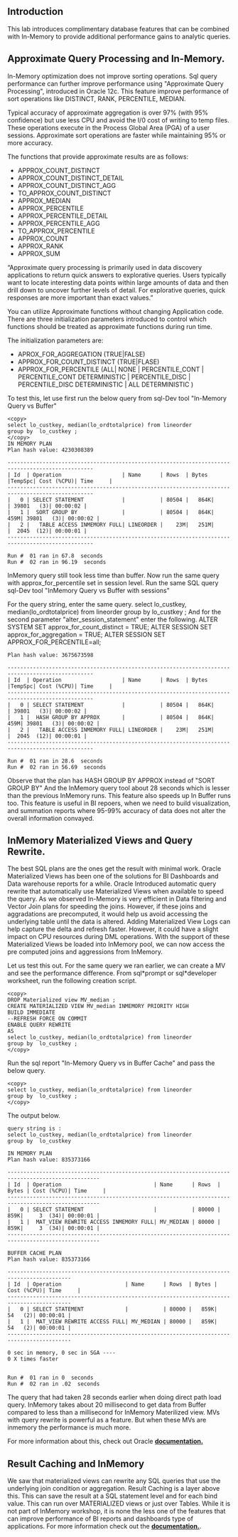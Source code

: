 ## Introduction
   This lab introduces complimentary database features that can be combined with In-Memory to provide additional performance gains to analytic queries.

## Approximate Query Processing and In-Memory.

In-Memory optimization does not improve sorting operations. Sql query performance can further improve performance using "Approximate Query Processing", introduced in Oracle 12c. This feature improve performance of sort operations like DISTINCT, RANK, PERCENTILE, MEDIAN.

Typical accuracy of approximate aggregation is over 97% (with 95% confidence) but use less CPU and avoid the I/0 cost of writing to temp files. These operations execute in the Process Global Area (PGA) of a user sessions. Approximate sort operations are faster while maintaining 95% or more accuracy.   

The functions that provide approximate results are as follows:
- APPROX\_COUNT\_DISTINCT
- APPROX\_COUNT\_DISTINCT_DETAIL
- APPROX\_COUNT\_DISTINCT_AGG
- TO\_APPROX\_COUNT\_DISTINCT
- APPROX\_MEDIAN
- APPROX\_PERCENTILE
- APPROX\_PERCENTILE\_DETAIL
- APPROX\_PERCENTILE\_AGG
- TO\_APPROX\_PERCENTILE
- APPROX\_COUNT
- APPROX\_RANK
- APPROX\_SUM

 “Approximate query processing is primarily used in data discovery applications to return quick answers to explorative queries. Users typically want to locate interesting data points within large amounts of data and then drill down to uncover further levels of detail. For explorative queries, quick responses are more important than exact values.”  

You can utilize Approximate functions without changing Application code. There are three initialization parameters introduced to control which functions should be treated as approximate functions during run time.

The initialization parameters are:
- APROX\_FOR\_AGGREGATION  (TRUE|FALSE)
- APPROX\_FOR\_COUNT_DISTINCT (TRUE|FLASE)
- APPROX\_FOR\_PERCENTILE (ALL| NONE | PERCENTILE_CONT | PERCENTILE_CONT DETERMINISTIC | PERCENTILE_DISC | PERCENTILE_DISC DETERMINISTIC | ALL DETERMINISTIC )

To test this, let use first run the below query from sql-Dev tool "In-Memory Query vs Buffer"
````
<copy>
select lo_custkey, median(lo_ordtotalprice) from lineorder
group by  lo_custkey ;
</copy>
IN MEMORY PLAN
Plan hash value: 4230308389

-------------------------------------------------------------------------------------------------
| Id  | Operation                   | Name      | Rows  | Bytes |TempSpc| Cost (%CPU)| Time     |
-------------------------------------------------------------------------------------------------
|   0 | SELECT STATEMENT            |           | 80504 |   864K|       | 39801   (3)| 00:00:02 |
|   1 |  SORT GROUP BY              |           | 80504 |   864K|   459M| 39801   (3)| 00:00:02 |
|   2 |   TABLE ACCESS INMEMORY FULL| LINEORDER |    23M|   251M|       |  2045  (12)| 00:00:01 |
-------------------------------------------------------------------------------------------------

Run #  01 ran in 67.8  seconds
Run #  02 ran in 96.19  seconds
````
InMemory query still took less time than buffer. Now run the same query with approx_for_percentile set in session level.
Run the same SQL query  sql-Dev tool "InMemory Query vs Buffer with sessions"

For the query string, enter the same query.
<copy>
select lo_custkey, median(lo_ordtotalprice) from lineorder
group by  lo_custkey ;
</copy>
And for the second parameter "alter_session_statement" enter the following.
<copy>
ALTER SYSTEM SET approx_for_count_distinct = TRUE;
ALTER SESSION SET approx_for_aggregation = TRUE;
ALTER SESSION SET APPROX_FOR_PERCENTILE=all;
</copy>
````
Plan hash value: 3675673598

-------------------------------------------------------------------------------------------------
| Id  | Operation                   | Name      | Rows  | Bytes |TempSpc| Cost (%CPU)| Time     |
-------------------------------------------------------------------------------------------------
|   0 | SELECT STATEMENT            |           | 80504 |   864K|       | 39801   (3)| 00:00:02 |
|   1 |  HASH GROUP BY APPROX       |           | 80504 |   864K|   459M| 39801   (3)| 00:00:02 |
|   2 |   TABLE ACCESS INMEMORY FULL| LINEORDER |    23M|   251M|       |  2045  (12)| 00:00:01 |
-------------------------------------------------------------------------------------------------

Run #  01 ran in 28.6  seconds
Run #  02 ran in 56.69  seconds
````
Observe that the plan has HASH GROUP BY APPROX instead of "SORT GROUP BY"
And the InMemory query tool about 28 seconds which is lesser than the previous InMemory runs.
This feature also speeds up In Buffer runs too. This feature is useful in BI repoers, when we need to build visualization, and summation reports where 95-99% accuracy of data does not alter the overall information convayed.   

## InMemory Materialized Views and Query Rewrite.

The best SQL plans are the ones get the result with minimal work. Oracle Materialized Views has been one of the solutions for BI Dashboards and Data warehouse reports for a while. Oracle Introduced automatic query rewrite that automatically use Materialized Views when available to speed the query.
As we observed In-Memory is very efficient in Data filtering and Vector Join plans for speeding the joins. However, if these joins and aggradations are precomputed, it would help us avoid accessing the underlying table until the data is altered. Adding Materialized View Logs can help capture the delta and refresh faster. However, it could have a slight impact on CPU resources during DML operations.
With the support of these Materialized Views be loaded into InMemory pool, we can now access the pre computed joins and aggressions from InMemory.

Let us test this out.
For the same query we ran earlier, we can create a MV and see the performance difference. From sql\*prompt or sql\*developer worksheet, run the following creation script.
````
<copy>
DROP Materialized view MV_median ;
CREATE MATERIALIZED VIEW MV_median INMEMORY PRIORITY HIGH
BUILD IMMEDIATE
--REFRESH FORCE ON COMMIT
ENABLE QUERY REWRITE
AS
select lo_custkey, median(lo_ordtotalprice) from lineorder
group by  lo_custkey ;
</copy>
````

Run the sql report "In-Memory Query vs in Buffer Cache" and pass the below query.
````
<copy>
select lo_custkey, median(lo_ordtotalprice) from lineorder
group by  lo_custkey ;
</copy>
````
The output below.
````
query string is :
select lo_custkey, median(lo_ordtotalprice) from lineorder
group by  lo_custkey

IN MEMORY PLAN
Plan hash value: 835373166

---------------------------------------------------------------------------------------------------
| Id  | Operation                             | Name      | Rows  | Bytes | Cost (%CPU)| Time     |
---------------------------------------------------------------------------------------------------
|   0 | SELECT STATEMENT                      |           | 80000 |   859K|     3  (34)| 00:00:01 |
|   1 |  MAT_VIEW REWRITE ACCESS INMEMORY FULL| MV_MEDIAN | 80000 |   859K|     3  (34)| 00:00:01 |
---------------------------------------------------------------------------------------------------

BUFFER CACHE PLAN
Plan hash value: 835373166

------------------------------------------------------------------------------------------
| Id  | Operation                    | Name      | Rows  | Bytes | Cost (%CPU)| Time     |
------------------------------------------------------------------------------------------
|   0 | SELECT STATEMENT             |           | 80000 |   859K|    54   (2)| 00:00:01 |
|   1 |  MAT_VIEW REWRITE ACCESS FULL| MV_MEDIAN | 80000 |   859K|    54   (2)| 00:00:01 |
------------------------------------------------------------------------------------------

0 sec in memory, 0 sec in SGA ----
0 X times faster


Run #  01 ran in 0  seconds
Run #  02 ran in .02  seconds
````
The query that had taken 28 seconds earlier when doing direct path load query. InMemory takes about 20 millisecond to get data from Buffer compared to less than a millisecond for InMemory Materilized view.
MVs with query rewrite is powerful as a feature. But when these MVs are inmemory the performance is much more.

For more information about this, check out Oracle **[documentation.](https://docs.oracle.com/en/database/oracle/oracle-database/19/dwhsg/basic-query-rewrite-materialized-views.html#GUID-DB76286B-8557-446B-A6CC-BC987C378076)**

## Result Caching and InMemory

We saw that materialized views can rewrite any SQL queries that use the underlying join condition or aggregation. Result Caching is a layer above this. This can save the result at a SQL statement level and for each bind value.  This can run over MATERIALIZED views or just over Tables. While it is not part of InMemory workshop, it is none the less one of the features that can improve performance of BI reports and dashboards type of applications. For more information check out the **[documentation.](https://docs.oracle.com/en/database/oracle/oracle-database/19/tgdba/tuning-result-cache.html#GUID-FA30CC32-17AB-477A-9E4C-B47BFE0968A1)**.
